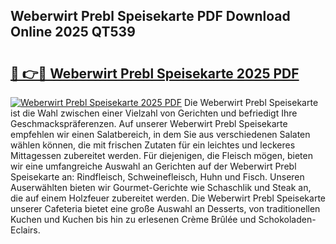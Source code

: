 ## Weberwirt Prebl Speisekarte PDF Download Online 2025 QT539

# <h2><a href="http://gc79yg8.nevu.top/?p=Weberwirt+Prebl+Speisekarte">🔗 👉🔴 Weberwirt Prebl Speisekarte 2025 PDF</a></h2>

[![Weberwirt Prebl Speisekarte 2025 PDF](https://i.imgur.com/dBaPXMq.png)](http://gc79yg8.nevu.top/?p=Weberwirt+Prebl+Speisekarte)
Die Weberwirt Prebl Speisekarte ist die Wahl zwischen einer Vielzahl von Gerichten und befriedigt Ihre Geschmackspräferenzen. Auf unserer Weberwirt Prebl Speisekarte empfehlen wir einen Salatbereich, in dem Sie aus verschiedenen Salaten wählen können, die mit frischen Zutaten für ein leichtes und leckeres Mittagessen zubereitet werden. Für diejenigen, die Fleisch mögen, bieten wir eine umfangreiche Auswahl an Gerichten auf der Weberwirt Prebl Speisekarte an: Rindfleisch, Schweinefleisch, Huhn und Fisch. Unseren Auserwählten bieten wir Gourmet-Gerichte wie Schaschlik und Steak an, die auf einem Holzfeuer zubereitet werden. Die Weberwirt Prebl Speisekarte unserer Cafeteria bietet eine große Auswahl an Desserts, von traditionellen Kuchen und Kuchen bis hin zu erlesenen Crème Brûlée und Schokoladen-Eclairs.
